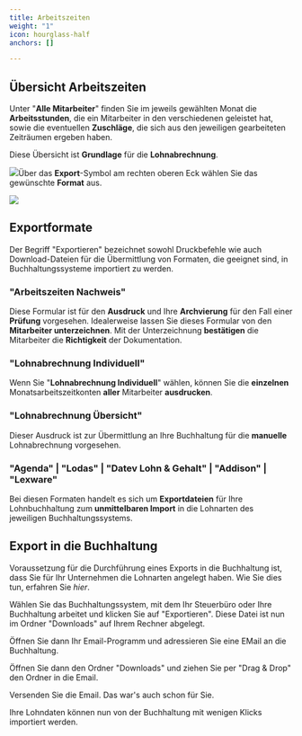 ```yaml
---
title: Arbeitszeiten
weight: "1"
icon: hourglass-half
anchors: []

---
```

## Übersicht Arbeitszeiten

Unter "**Alle Mitarbeiter**" finden Sie im jeweils gewählten Monat die **Arbeitsstunden**, die ein Mitarbeiter in den verschiedenen geleistet hat, sowie die eventuellen **Zuschläge**, die sich aus den jeweiligen gearbeiteten Zeiträumen ergeben haben.

Diese Übersicht ist **Grundlage** für die **Lohnabrechnung**.

![](https://s3.amazonaws.com/helpscout.net/docs/assets/5dd29b3f04286364bc91dcd3/images/5eaec400042863474d1a0c20/file-w2a6ScByKU.png)Über das **Export**-Symbol am rechten oberen Eck wählen Sie das gewünschte **Format** aus.

![](https://s3.amazonaws.com/helpscout.net/docs/assets/5dd29b3f04286364bc91dcd3/images/5eaec68e2c7d3a5ea54a5d23/file-bUcjk7okd2.png)

## Exportformate

Der Begriff "Exportieren" bezeichnet sowohl Druckbefehle wie auch Download-Dateien für die Übermittlung von Formaten, die geeignet sind, in Buchhaltungssysteme importiert zu werden.

### "Arbeitszeiten Nachweis"

Diese Formular ist für den **Ausdruck** und Ihre **Archvierung** für den Fall einer **Prüfung** vorgesehen. Idealerweise lassen Sie dieses Formular von den **Mitarbeiter unterzeichnen**. Mit der Unterzeichnung **bestätigen** die Mitarbeiter die **Richtigkeit** der Dokumentation.

### "Lohnabrechnung Individuell"

Wenn Sie "**Lohnabrechnung Individuell**" wählen, können Sie die **einzelnen** Monatsarbeitszeitkonten **aller** Mitarbeiter **ausdrucken**.

### "Lohnabrechnung Übersicht"

Dieser Ausdruck ist zur Übermittlung an Ihre Buchhaltung für die **manuelle** Lohnabrechnung vorgesehen.

### "Agenda" | "Lodas" | "Datev Lohn & Gehalt" | "Addison" | "Lexware"

Bei diesen Formaten handelt es sich um **Exportdateien** für Ihre Lohnbuchhaltung zum **unmittelbaren Import** in die Lohnarten des jeweiligen Buchhaltungssystems.

## Export in die Buchhaltung

Voraussetzung für die Durchführung eines Exports in die Buchhaltung ist, dass Sie für Ihr Unternehmen die Lohnarten angelegt haben. Wie Sie dies tun, erfahren Sie _hier_.

Wählen Sie das Buchhaltungssystem, mit dem Ihr Steuerbüro oder Ihre Buchhaltung arbeitet und klicken Sie auf "Exportieren". Diese Datei ist nun im Ordner "Downloads" auf Ihrem Rechner abgelegt.

Öffnen Sie dann Ihr Email-Programm und adressieren Sie eine EMail an die Buchhaltung.

Öffnen Sie dann den Ordner "Downloads" und ziehen Sie per "Drag & Drop" den Ordner in die Email.

Versenden Sie die Email. Das war's auch schon für Sie.

Ihre Lohndaten können nun von der Buchhaltung mit wenigen Klicks importiert werden.